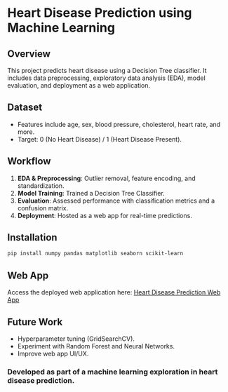 # Heart Disease Prediction using Machine Learning

## Overview
This project predicts heart disease using a Decision Tree classifier. It includes data preprocessing, exploratory data analysis (EDA), model evaluation, and deployment as a web application.

## Dataset
- Features include age, sex, blood pressure, cholesterol, heart rate, and more.
- Target: 0 (No Heart Disease) / 1 (Heart Disease Present).

## Workflow
1. **EDA & Preprocessing**: Outlier removal, feature encoding, and standardization.
2. **Model Training**: Trained a Decision Tree Classifier.
3. **Evaluation**: Assessed performance with classification metrics and a confusion matrix.
4. **Deployment**: Hosted as a web app for real-time predictions.

## Installation
```bash
pip install numpy pandas matplotlib seaborn scikit-learn
```

## Web App
Access the deployed web application here: [Heart Disease Prediction Web App](
https://heartdiseasedetection-taniya.streamlit.app/)

## Future Work
- Hyperparameter tuning (GridSearchCV).
- Experiment with Random Forest and Neural Networks.
- Improve web app UI/UX.

### Developed as part of a machine learning exploration in heart disease prediction.
